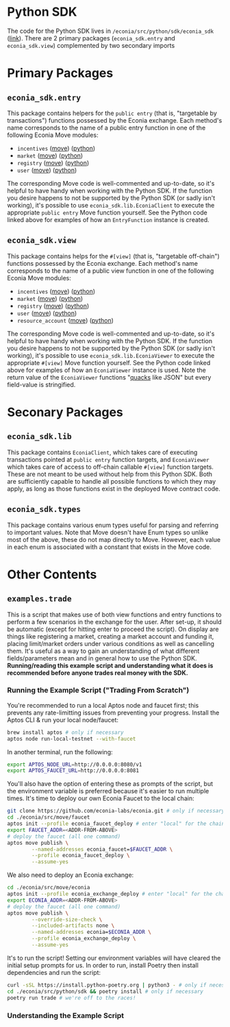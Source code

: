 # Python SDK

The code for the Python SDK lives in `/econia/src/python/sdk/econia_sdk` ([link](https://github.com/econia-labs/econia/tree/main/src/python/sdk/econia_sdk)). There are 2 primary packages (`econia_sdk.entry` and `econia_sdk.view`) complemented by two secondary imports

# Primary Packages
## `econia_sdk.entry`

This package contains helpers for the `public entry` (that is, "targetable by transactions") functions possessed by the Econia exchange. Each method's name corresponds to the name of a public entry function in one of the following Econia Move modules:

- `incentives` ([move](https://github.com/econia-labs/econia/blob/main/src/move/econia/sources/incentives.move)) ([python](https://github.com/econia-labs/econia/blob/main/src/python/sdk/econia_sdk/entry/incentives.py))
- `market` ([move](https://github.com/econia-labs/econia/blob/main/src/move/econia/sources/market.move)) ([python](https://github.com/econia-labs/econia/blob/main/src/python/sdk/econia_sdk/entry/market.py))
- `registry` ([move](https://github.com/econia-labs/econia/blob/main/src/move/econia/sources/registry.move)) ([python](https://github.com/econia-labs/econia/blob/main/src/python/sdk/econia_sdk/entry/registry.py))
- `user` ([move](https://github.com/econia-labs/econia/blob/main/src/move/econia/sources/user.move)) ([python](https://github.com/econia-labs/econia/blob/main/src/python/sdk/econia_sdk/entry/user.py))

The corresponding Move code is well-commented and up-to-date, so it's helpful to have handy when working with the Python SDK. If the function you desire happens to not be supported by the Python SDK (or sadly isn't working), it's possible to use `econia_sdk.lib.EconiaClient` to execute the appropriate `public entry` Move function yourself. See the Python code linked above for examples of how an `EntryFunction` instance is created.

## `econia_sdk.view`

This package contains helps for the `#[view]` (that is, "targetable off-chain") functions possessed by the Econia exchange. Each method's name corresponds to the name of a public view function in one of the following Econia Move modules:

- `incentives` ([move](https://github.com/econia-labs/econia/blob/main/src/move/econia/sources/incentives.move)) ([python](https://github.com/econia-labs/econia/blob/main/src/python/sdk/econia_sdk/entry/incentives.py))
- `market` ([move](https://github.com/econia-labs/econia/blob/main/src/move/econia/sources/market.move)) ([python](https://github.com/econia-labs/econia/blob/main/src/python/sdk/econia_sdk/view/market.py))
- `registry` ([move](https://github.com/econia-labs/econia/blob/main/src/move/econia/sources/registry.move)) ([python](https://github.com/econia-labs/econia/blob/main/src/python/sdk/econia_sdk/view/registry.py))
- `user` ([move](https://github.com/econia-labs/econia/blob/main/src/move/econia/sources/user.move)) ([python](https://github.com/econia-labs/econia/blob/main/src/python/sdk/econia_sdk/view/user.py))
- `resource_account` ([move](https://github.com/econia-labs/econia/blob/main/src/move/econia/sources/resource_account.move)) ([python](https://github.com/econia-labs/econia/blob/main/src/python/sdk/econia_sdk/view/resource_account.py))

The corresponding Move code is well-commented and up-to-date, so it's helpful to have handy when working with the Python SDK. If the function you desire happens to not be supported by the Python SDK (or sadly isn't working), it's possible to use `econia_sdk.lib.EconiaViewer` to execute the appropriate `#[view]` Move function yourself. See the Python code linked above for examples of how an `EconiaViewer` instance is used. Note the return value of the `EconiaViewer` functions "[quacks](https://en.wikipedia.org/wiki/Duck_typing) like JSON" but every field-value is stringified.

# Seconary Packages

## `econia_sdk.lib`

This package contains `EconiaClient`, which takes care of executing transactions pointed at `public entry` function targets, and `EconiaViewer` which takes care of access to off-chain callable `#[view]` function targets. These are not meant to be used without help from this Python SDK. Both are sufficiently capable to handle all possible functions to which they may apply, as long as those functions exist in the deployed Move contract code.

## `econia_sdk.types`

This package contains various enum types useful for parsing and referring to important values. Note that Move doesn't have Enum types so unlike most of the above, these do not map directly to Move. However, each value in each enum is associated with a constant that exists in the Move code.

# Other Contents

## `examples.trade`

This is a script that makes use of both view functions and entry functions to perform a few scenarios in the exchange for the user. After set-up, it should be automatic (except for hitting enter to proceed the script). On display are things like registering a market, creating a market account and funding it, placing limit/market orders under various conditions as well as cancelling them. It's useful as a way to gain an understanding of what different fields/parameters mean and in general how to use the Python SDK. **Running/reading this example script and understanding what it does is recommended before anyone trades real money with the SDK.**

### Running the Example Script ("Trading From Scratch")

You're recommended to run a local Aptos node and faucet first; this prevents any rate-limitting issues from preventing your progress. Install the Aptos CLI & run your local node/faucet:

```bash
brew install aptos # only if necessary
aptos node run-local-testnet --with-faucet
```

In another terminal, run the following:

```bash
export APTOS_NODE_URL=http://0.0.0.0:8080/v1
export APTOS_FAUCET_URL=http://0.0.0.0:8081
```

You'll also have the option of entering these as prompts of the script, but the environment variable is preferred because it's easier to run multiple times. It's time to deploy our own Econia Faucet to the local chain:

```bash
git clone https://github.com/econia-labs/econia.git # only if necessary
cd ./econia/src/move/faucet
aptos init --profile econia_faucet_deploy # enter "local" for the chain
export FAUCET_ADDR=<ADDR-FROM-ABOVE>
# deploy the faucet (all one command)
aptos move publish \
        --named-addresses econia_faucet=$FAUCET_ADDR \
        --profile econia_faucet_deploy \
        --assume-yes
```

We also need to deploy an Econia exchange:
```bash
cd ./econia/src/move/econia
aptos init --profile econia_exchange_deploy # enter "local" for the chain
export ECONIA_ADDR=<ADDR-FROM-ABOVE>
# deploy the faucet (all one command)
aptos move publish \
        --override-size-check \
        --included-artifacts none \
        --named-addresses econia=$ECONIA_ADDR \
        --profile econia_exchange_deploy \
        --assume-yes
```

It's to run the script! Setting our environment variables will have cleared the initial setup prompts for us. In order to run, install Poetry then install dependencies and run the script:

```bash
curl -sSL https://install.python-poetry.org | python3 - # only if necessary
cd ./econia/src/python/sdk && poetry install # only if necessary
poetry run trade # we're off to the races!
```

### Understanding the Example Script
